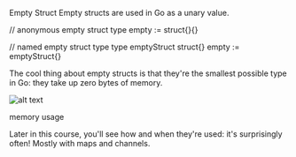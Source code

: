 Empty Struct
Empty structs are used in Go as a unary value.


// anonymous empty struct type
empty := struct{}{}

// named empty struct type
type emptyStruct struct{}
empty := emptyStruct{}

The cool thing about empty structs is that they're the smallest possible type in Go: they take up zero bytes of memory.

![alt text](image.png)

memory usage

Later in this course, you'll see how and when they're used: it's surprisingly often! Mostly with maps and channels.

